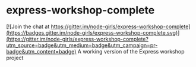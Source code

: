 # express-workshop-complete

[![Join the chat at https://gitter.im/node-girls/express-workshop-complete](https://badges.gitter.im/node-girls/express-workshop-complete.svg)](https://gitter.im/node-girls/express-workshop-complete?utm_source=badge&utm_medium=badge&utm_campaign=pr-badge&utm_content=badge)
A working version of the Express workshop project
